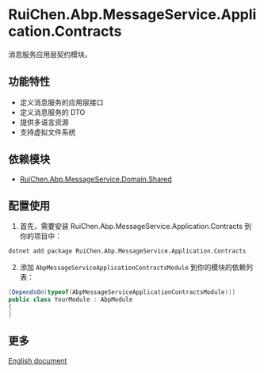 # RuiChen.Abp.MessageService.Application.Contracts

消息服务应用层契约模块。

## 功能特性

* 定义消息服务的应用层接口
* 定义消息服务的 DTO
* 提供多语言资源
* 支持虚拟文件系统

## 依赖模块

* [RuiChen.Abp.MessageService.Domain.Shared](../RuiChen.Abp.MessageService.Domain.Shared/README.md)

## 配置使用

1. 首先，需要安装 RuiChen.Abp.MessageService.Application.Contracts 到你的项目中：

```bash
dotnet add package RuiChen.Abp.MessageService.Application.Contracts
```

2. 添加 `AbpMessageServiceApplicationContractsModule` 到你的模块的依赖列表：

```csharp
[DependsOn(typeof(AbpMessageServiceApplicationContractsModule))]
public class YourModule : AbpModule
{
}
```

## 更多

[English document](README.EN.md)
